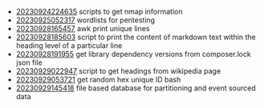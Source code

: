 - [20230924224635](/zet/20230924224635/README.md) scripts to get nmap information
- [20230925052317](/zet/20230925052317/README.md) wordlists for pentesting
- [20230928165457](/zet/20230928165457/README.md) awk print unique lines
- [20230928185603](/zet/20230928185603/README.md) script to print the content of markdown text within the heading level of a particular line
- [20230928191955](/zet/20230928191955/README.md) get library dependency versions from composer.lock json file
- [20230929022947](/zet/20230929022947/README.md) script to get headings from wikipedia page
- [20230929053721](/zet/20230929053721/README.md) get random hex unique ID bash
- [20230929145418](/zet/20230929145418/README.md) file based database for partitioning and event sourced data
